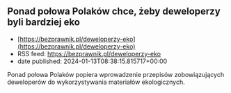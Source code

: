 ## Ponad połowa Polaków chce, żeby deweloperzy byli bardziej eko
 - [https://bezprawnik.pl/deweloperzy-eko](https://bezprawnik.pl/deweloperzy-eko)
 - RSS feed: https://bezprawnik.pl/deweloperzy-eko
 - date published: 2024-01-13T08:38:15.815717+00:00

Ponad połowa Polaków popiera wprowadzenie przepisów zobowiązujących deweloperów do wykorzystywania materiałów ekologicznych.


